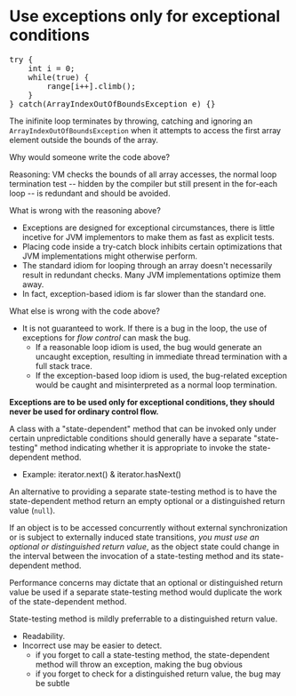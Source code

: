 # Use exceptions only for exceptional conditions

<pre>
try {
    int i = 0;
    while(true) {
        range[i++].climb();
    }
} catch(ArrayIndexOutOfBoundsException e) {}
</pre>

The inifinite loop terminates by throwing, catching and ignoring an `ArrayIndexOutOfBoundsException` when it attempts to access the first array element outside the bounds of the array.

Why would someone write the code above?

Reasoning: VM checks the bounds of all array accesses, the normal loop termination test -- hidden by the compiler but still present in the for-each loop -- is redundant and should be avoided.

What is wrong with the reasoning above?
* Exceptions are designed for exceptional circumstances, there is little incetive for JVM implementors to make them as fast as explicit tests.
* Placing code inside a try-catch block inhibits certain optimizations that JVM implementations might otherwise perform.
* The standard idiom for looping through an array doesn't necessarily result in redundant checks. Many JVM implementations optimize them away.
* In fact, exception-based idiom is far slower than the standard one.

What else is wrong with the code above?
* It is not guaranteed to work. If there is a bug in the loop, the use of exceptions for *flow control* can mask the bug.
  * If a reasonable loop idiom is used, the bug would generate an uncaught exception, resulting in immediate thread termination with a full stack trace.
  * If the exception-based loop idiom is used, the bug-related exception would be caught and misinterpreted as a normal loop termination.

**Exceptions are to be used only for exceptional conditions, they should never be used for ordinary control flow.**

A class with a "state-dependent" method that can be invoked only under certain unpredictable conditions should generally have a separate "state-testing" method indicating whether it is appropriate to invoke the state-dependent method.
* Example: iterator.next() & iterator.hasNext()

An alternative to providing a separate state-testing method is to have the state-dependent method return an empty optional or a distinguished return value (`null`).

If an object is to be accessed concurrently without external synchronization or is subject to externally induced state transitions, *you must use an optional or distinguished return value*, as the object state could change in the interval between the invocation of a state-testing method and its state-dependent method.

Performance concerns may dictate that an optional or distinguished return value be used if a separate state-testing method would duplicate the work of the state-dependent method.

State-testing method is mildly preferrable to a distinguished return value.
  * Readability.
  * Incorrect use may be easier to detect.
    * if you forget to call a state-testing method, the state-dependent method will throw an exception, making the bug obvious
    * if you forget to check for a distinguished return value, the bug may be subtle
    